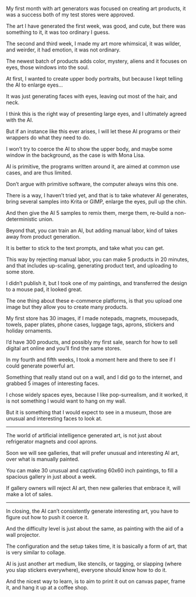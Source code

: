 My first month with art generators was focused on creating art products,
it was a success both of my test stores were approved.

The art I have generated the first week, was good, and cute,
but there was something to it, it was too ordinary I guess.

The second and third week, I made my art more whimsical,
it was wilder, and weirder, it had emotion, it was not ordinary.

The newest batch of products adds color, mystery,
aliens and it focuses on eyes, those windows into the soul.

At first, I wanted to create upper body portraits,
but because I kept telling the AI to enlarge eyes…

It was just generating faces with eyes,
leaving out most of the hair, and neck.

I think this is the right way of presenting large eyes,
and I ultimately agreed with the AI.

But if an instance like this ever arises,
I will let these AI programs or their wrappers do what they need to do.

I won’t try to coerce the AI to show the upper body,
and maybe some window in the background, as the case is with Mona Lisa.

AI is primitive, the programs written around it,
are aimed at common use cases, and are thus limited.

Don’t argue with primitive software,
the computer always wins this one.

There is a way, I haven’t tried yet, and that is to take whatever AI generates,
bring several samples into Krita or GIMP, enlarge the eyes, pull up the chin.

And then give the AI 5 samples to remix them, merge them,
re-build a non-deterministic union.

Beyond that, you can train an AI, but adding manual labor,
kind of takes away from product generation.

It is better to stick to the text prompts,
and take what you can get.

This way by rejecting manual labor, you can make 5 products in 20 minutes,
and that includes up-scaling, generating product text, and uploading to some store.

I didn’t publish it, but I took one of my paintings,
and transferred the design to a mouse pad, it looked great.

The one thing about these e-commerce platforms,
is that you upload one image but they allow you to create many products.

My first store has 30 images, if I made notepads, magnets, mousepads,
towels, paper plates, phone cases, luggage tags, aprons, stickers and holiday ornaments.

I’d have 300 products, and possibly my first sale,
search for how to sell digital art online and you’ll find the same stores.

In my fourth and fifth weeks,
I took a moment here and there to see if I could generate powerful art.

Something that really stand out on a wall,
and I did go to the internet, and grabbed 5 images of interesting faces.

I chose widely spaces eyes, because I like pop-surrealism,
and it worked, it is not something I would want to hang on my wall.

But it is something that I would expect to see in a museum,
those are unusual and interesting faces to look at.

---

The world of artificial intelligence generated art,
is not just about refrigerator magnets and cool aprons.

Soon we will see galleries, that will prefer unusual and interesting AI art,
over what is manually painted.

You can make 30 unusual and captivating 60x60 inch paintings,
to fill a spacious gallery in just about a week.

If gallery owners will reject AI art,
then new galleries that embrace it, will make a lot of sales.

---

In closing, the AI can’t consistently generate interesting art,
you have to figure out how to push it coerce it.

And the difficulty level is just about the same,
as painting with the aid of a wall projector.

The configuration and the setup takes time,
it is basically a form of art, that is very similar to collage.

AI is just another art medium, like stencils, or tagging, or slapping (where you slap stickers everywhere),
everyone should know how to do it.

And the nicest way to learn,
is to aim to print it out on canvas paper, frame it, and hang it up at a coffee shop.
